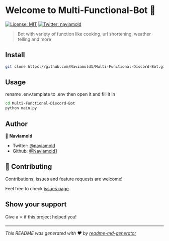 # Welcome to Multi-Functional-Bot 👋

[![License: MIT](https://img.shields.io/badge/License-MIT-yellow.svg)](https://opensource.org/licenses/MIT)
[![Twitter: naviamold](https://img.shields.io/twitter/follow/naviamold.svg?style=social)](https://twitter.com/naviamold)

> Bot with variety of function like cooking, url shortening, weather telling and more

## Install

```sh
git clone https://github.com/Naviamold1/Multi-Functional-Discord-Bot.git
```

## Usage

rename .env.template to .env then open it and fill it in

```sh
cd Multi-Functional-Discord-Bot
python main.py
```

## Author

👤 **Naviamold**

* Twitter: [@naviamold](https://twitter.com/naviamold)
* Github: [@Naviamold1](https://github.com/Naviamold1)

## 🤝 Contributing

Contributions, issues and feature requests are welcome!

Feel free to check [issues page](https://github.com/Naviamold1/Multi-Functional-Discord-Bot/issues).

## Show your support

Give a ⭐️ if this project helped you!

***
_This README was generated with ❤️ by [readme-md-generator](https://github.com/kefranabg/readme-md-generator)_
